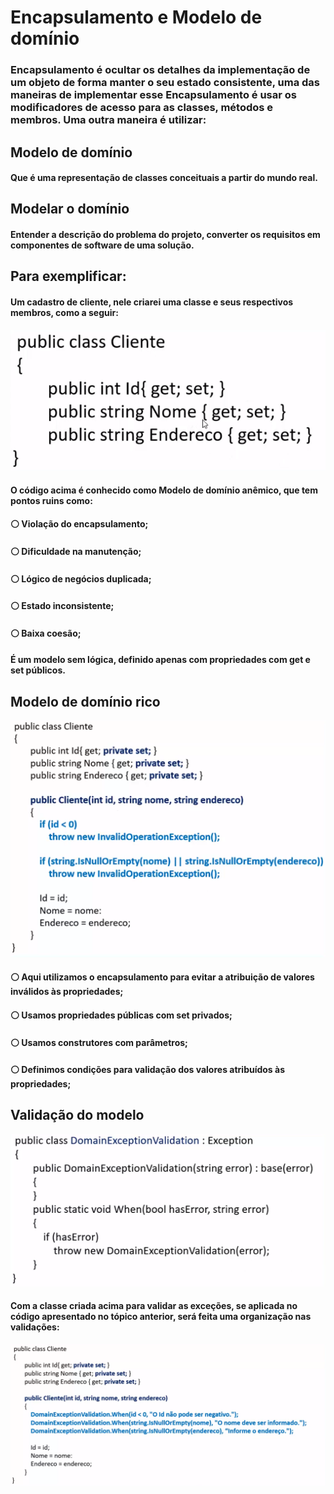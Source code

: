 # Encapsulamento e Modelo de domínio

### Encapsulamento é ocultar os detalhes da implementação de um objeto de forma manter o seu estado consistente, uma das maneiras de implementar esse Encapsulamento é usar os modificadores de acesso para as classes, métodos e membros. Uma outra maneira é utilizar:

## Modelo de domínio

#### Que é uma representação de classes conceituais a partir do mundo real.

## Modelar o domínio

#### Entender a descrição do problema do projeto, converter os requisitos em componentes de software de uma solução.

## Para exemplificar:
#### Um cadastro de cliente, nele criarei uma classe e seus respectivos membros, como a seguir:
![alt text](image.png)
#### O código acima é conhecido como Modelo de domínio anêmico, que tem pontos ruins como:
#### ⚪ Violação do encapsulamento;
#### ⚪ Dificuldade na manutenção;
#### ⚪ Lógico de negócios duplicada;
#### ⚪ Estado inconsistente;
#### ⚪ Baixa coesão;
#### É um modelo sem lógica, definido apenas com propriedades com get e set públicos.

## Modelo de domínio rico
![alt text](image-1.png)
#### ⚪ Aqui utilizamos o encapsulamento para evitar a atribuição de valores inválidos às propriedades;
#### ⚪ Usamos propriedades públicas com set privados;
#### ⚪ Usamos construtores com parâmetros;
#### ⚪ Definimos condições para validação dos valores atribuídos às propriedades;

## Validação do modelo
![alt text](image-2.png)
#### Com a classe criada acima para validar as exceções, se aplicada no código apresentado no tópico anterior, será feita uma organização nas validações:
![alt text](image-3.png)